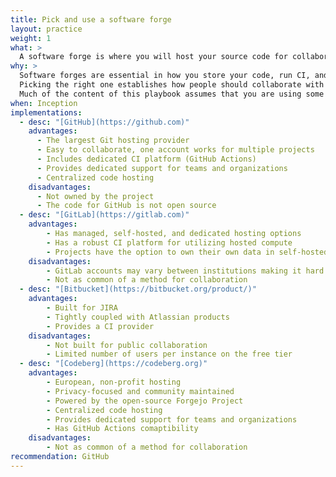 ```yaml
---
title: Pick and use a software forge
layout: practice
weight: 1
what: >
  A software forge is where you will host your source code for collaboration.
why: >
  Software forges are essential in how you store your code, run CI, and collaborate with others.
  Picking the right one establishes how people should collaborate with your code.
  Much of the content of this playbook assumes that you are using some way to store and collaborate on your code.
when: Inception
implementations:
  - desc: "[GitHub](https://github.com)"
    advantages:
      - The largest Git hosting provider
      - Easy to collaborate, one account works for multiple projects
      - Includes dedicated CI platform (GitHub Actions)
      - Provides dedicated support for teams and organizations
      - Centralized code hosting
    disadvantages:
      - Not owned by the project
      - The code for GitHub is not open source
  - desc: "[GitLab](https://gitlab.com)"
    advantages:
        - Has managed, self-hosted, and dedicated hosting options
        - Has a robust CI platform for utilizing hosted compute
        - Projects have the option to own their own data in self-hosted instances
    disadvantages:
        - GitLab accounts may vary between institutions making it hard for external collaborators 
        - Not as common of a method for collaboration
  - desc: "[Bitbucket](https://bitbucket.org/product/)"
    advantages:
        - Built for JIRA
        - Tightly coupled with Atlassian products
        - Provides a CI provider
    disadvantages:
        - Not built for public collaboration
        - Limited number of users per instance on the free tier
  - desc: "[Codeberg](https://codeberg.org)"
    advantages:
        - European, non-profit hosting
        - Privacy-focused and community maintained
        - Powered by the open-source Forgejo Project
        - Centralized code hosting
        - Provides dedicated support for teams and organizations
        - Has GitHub Actions comaptibility
    disadvantages:
        - Not as common of a method for collaboration
recommendation: GitHub
---
```

